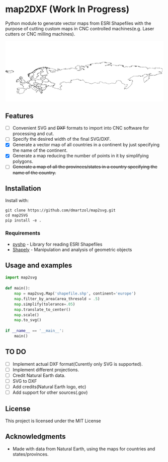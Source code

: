 # map2DXF (Work In Progress)

Python module to generate vector maps from ESRI Shapefiles with the purpose of cutting custom maps in CNC controlled machines(e.g. Laser cutters or CNC milling machines).

![Example](https://github.com/dmartzol/dmartzol.github.io/raw/master/images/europe/europe.png)

## Features

- [ ] Convenient SVG and <del>DXF</del> formats to import into CNC software for processing and cut.
- [ ] Specify the desired width of the final SVG/DXF.
- [x] Generate a vector map of all countries in a continent by just specifying the name of the continent.
- [x] Generate a map reducing the number of points in it by simplifying polygons.
- [ ] <del>Generate a map of all the provinces/states in a country specifying the name of the country.</del>

## Installation

Install with:

```
git clone https://github.com/dmartzol/map2svg.git
cd map2SVG
pip install -e .
```


### Requirements

* [pyshp](https://github.com/GeospatialPython/pyshp) - Library for reading ESRI Shapefiles
* [Shapely](https://github.com/Toblerity/Shapely) - Manipulation and analysis of geometric objects

## Usage and examples
```python
import map2svg

def main():
    map = map2svg.Map('shapefile.shp', continent='europe')
    map.filter_by_area(area_thresold = .5)
    map.simplify(tolerance=.05)
    map.translate_to_center()
    map.scale()
    map.to_svg()

if __name__ == '__main__':
    main()
```

## TO DO
- [ ] Implement actual DXF format(Curently only SVG is supported).
- [ ] Implement different projections.
- [ ] Credit Natural Earth data.
- [ ] SVG to DXF
- [ ] Add credits(Natural Earth logo, etc)
- [ ] Add support for other sources(.gov)

## License

This project is licensed under the MIT License

## Acknowledgments

*  Made with data from Natural Earth, using the maps for countries and states/provinces.
